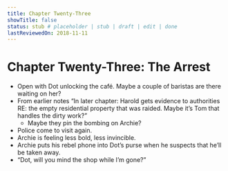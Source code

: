 ```yaml
---
title: Chapter Twenty-Three
showTitle: false
status: stub # placeholder | stub | draft | edit | done
lastReviewedOn: 2018-11-11
---
```


# Chapter Twenty-Three: The Arrest

* Open with Dot unlocking the café. Maybe a couple of baristas are there waiting on her?
* From earlier notes “In later chapter: Harold gets evidence to authorities RE: the empty residential property that was raided. Maybe it’s Tom that handles the dirty work?”
  * Maybe they pin the bombing on Archie?
* Police come to visit again.
* Archie is feeling less bold, less invincible.
* Archie puts his rebel phone into Dot’s purse when he suspects that he’ll be taken away.
* “Dot, will you mind the shop while I’m gone?”
